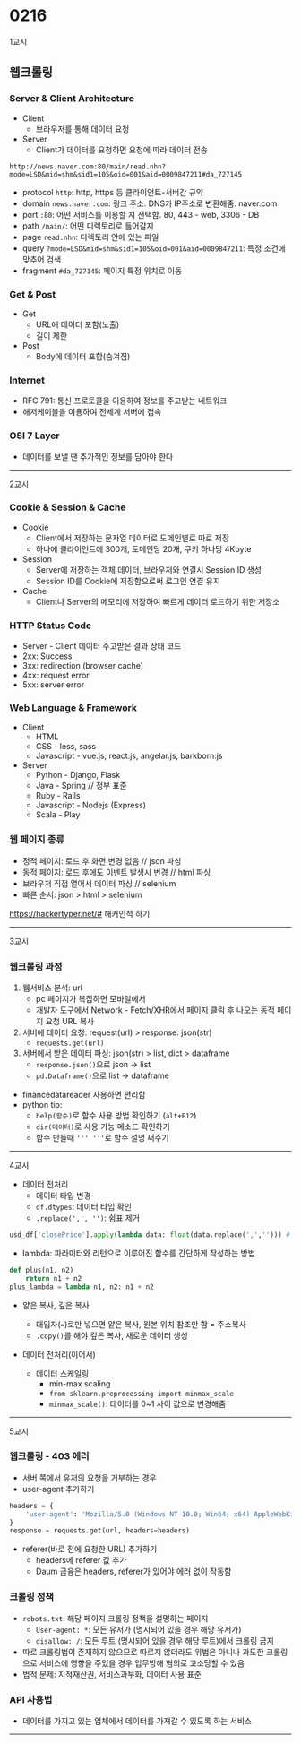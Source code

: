 # 0216
1교시
## 웹크롤링

### Server & Client Architecture
- Client
    - 브라우저를 통해 데이터 요청
- Server
    - Client가 데이터를 요청하면 요청에 따라 데이터 전송

``http://news.naver.com:80/main/read.nhn?mode=LSD&mid=shm&sid1=105&oid=001&aid=0009847211#da_727145 ``
- protocol ``http``: http, https 등 클라이언트-서버간 규약
- domain ``news.naver.com``: 링크 주소. DNS가 IP주소로 변환해줌. naver.com
- port ``:80``: 어떤 서비스를 이용할 지 선택함. 80, 443 - web, 3306 - DB
- path ``/main/``: 어떤 디렉토리로 들어갈지
- page ``read.nhn``: 디렉토리 안에 있는 파일
- query ``?mode=LSD&mid=shm&sid1=105&oid=001&aid=0009847211``: 특정 조건에 맞추어 검색
- fragment ``#da_727145``: 페이지 특정 위치로 이동

### Get & Post
- Get
    - URL에 데이터 포함(노출)
    - 길이 제한
- Post
    - Body에 데이터 포함(숨겨짐)

### Internet
- RFC 791: 통신 프로토콜을 이용하여 정보를 주고받는 네트워크
- 해저케이블을 이용하여 전세계 서버에 접속

### OSI 7 Layer
- 데이터를 보낼 땐 추가적인 정보를 담아야 한다
---
2교시

### Cookie & Session & Cache
- Cookie
    - Client에서 저장하는 문자열 데이터로 도메인별로 따로 저장
    - 하나에 클라이언트에 300개, 도메인당 20개, 쿠키 하나당 4Kbyte
- Session
    - Server에 저장하는 객체 데이터, 브라우저와 연결시 Session ID 생성
    - Session ID를 Cookie에 저장함으로써 로그인 연결 유지
- Cache
    - Client나 Server의 메모리에 저장하여 빠르게 데이터 로드하기 위한 저장소

### HTTP Status Code
- Server - Client 데이터 주고받은 결과 상태 코드
- 2xx: Success
- 3xx: redirection (browser cache)
- 4xx: request error
- 5xx: server error

### Web Language & Framework
- Client 
    - HTML
    - CSS - less, sass 
    - Javascript - vue.js, react.js, angelar.js, barkborn.js 
- Server
    - Python - Django, Flask
    - Java - Spring // 정부 표준
    - Ruby - Rails
    - Javascript - Nodejs (Express)
    - Scala - Play

### 웹 페이지 종류
- 정적 페이지: 로드 후 화면 변경 없음 // json 파싱
- 동적 페이지: 로드 후에도 이벤트 발생시 변경 // html 파싱
- 브라우저 직접 열어서 데이터 파싱 // selenium
- 빠른 순서: json > html > selenium

https://hackertyper.net/# 해커인척 하기

---
3교시

### 웹크롤링 과정
1. 웹서비스 분석: url
    - pc 페이지가 복잡하면 모바일에서
    - 개발자 도구에서 Network - Fetch/XHR에서 페이지 클릭 후 나오는 동적 페이지 요청 URL 복사
2. 서버에 데이터 요청: request(url) > response: json(str)
    - ``requests.get(url)``
3. 서버에서 받은 데이터 파싱: json(str) > list, dict > dataframe
    - ``response.json()``으로 json -> list
    - ``pd.Dataframe()``으로 list -> dataframe

- financedatareader 사용하면 편리함
- python tip:
    - ``help(함수)``로 함수 사용 방법 확인하기 (``alt+F12``)
    - ``dir(데이터)``로 사용 가능 메소드 확인하기
    - 함수 만들때 `` ''' ''' ``로 함수 설명 써주기
---
4교시

- 데이터 전처리
    - 데이터 타입 변경
    - ``df.dtypes``: 데이터 타입 확인
    - ``.replace(',', '')``: 쉼표 제거
 ```python
 usd_df['closePrice'].apply(lambda data: float(data.replace(',',''))) # 쉼표 제거 후 float형으로 변경
 ```
- lambda: 파라미터와 리턴으로 이루어진 함수를 간단하게 작성하는 방법
```python
def plus(n1, n2)
    return n1 + n2
plus_lambda = lambda n1, n2: n1 + n2
```
- 얕은 복사, 깊은 복사
    - 대입자(``=``)로만 넣으면 얕은 복사, 원본 위치 참조만 함 = 주소복사
    - ``.copy()``를 해야 깊은 복사, 새로운 데이터 생성

- 데이터 전처리(이어서)
    - 데이터 스케일링
        - min-max scaling
        - ``from sklearn.preprocessing import minmax_scale``
        - ``minmax_scale()``: 데이터를 0~1 사이 값으로 변경해줌
---
5교시

### 웹크롤링 - 403 에러
- 서버 쪽에서 유저의 요청을 거부하는 경우
- user-agent 추가하기
```python
headers = {
    'user-agent': 'Mozilla/5.0 (Windows NT 10.0; Win64; x64) AppleWebKit/537.36 (KHTML, like Gecko) Chrome/109.0.0.0 Safari/537.36'
}
response = requests.get(url, headers=headers)
```
- referer(바로 전에 요청한 URL) 추가하기
    - headers에 referer 값 추가
    - Daum 금융은 headers, referer가 있어야 에러 없이 작동함

### 크롤링 정책
- ``robots.txt``: 해당 페이지 크롤링 정책을 설명하는 페이지
    - ``User-agent: *``: 모든 유저가 (명시되어 있을 경우 해당 유저가)
    - ``disallow: /``: 모든 루트 (명시되어 있을 경우 해당 루트)에서 크롤링 금지
- 따로 크롤링법이 존재하지 않으므로 따르지 않더라도 위법은 아니나 과도한 크롤링으로 서비스에 영향을 주었을 경우 업무방해 혐의로 고소당할 수 있음
- 법적 문제: 지적재산권, 서비스과부화, 데이터 사용 표준

### API 사용법
- 데이터를 가지고 있는 업체에서 데이터를 가져갈 수 있도록 하는 서비스
---
